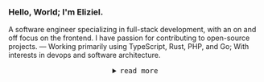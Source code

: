 <h3>Hello, World; I'm Eliziel.</h3>
<p>A software engineer specializing in full-stack development, with an on and off focus on the frontend. I have passion for contributing to open-source projects. — Working primarily using TypeScript, Rust, PHP, and Go; With interests in devops and software architecture.
</p>

<details align="center">
<summary><samp>read more</samp></summary>

<h2></h2><br>

[<img align="left" width="390" src="https://gist.github.com/yehezkieldio/ffbb9b3292391b0c5f2a671d0ec3b545/raw/general.svg">](#)
[<img align="right" width="390" src="https://gist.github.com/yehezkieldio/ffbb9b3292391b0c5f2a671d0ec3b545/raw/achievements.svg">](#)

</details>
